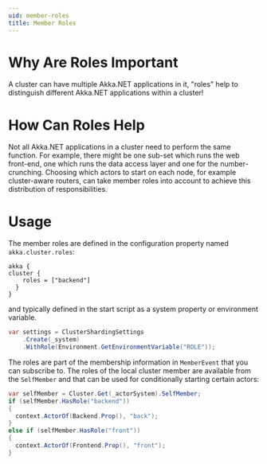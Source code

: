```yaml
---
uid: member-roles
title: Member Roles
---
```


# Why Are Roles Important

A cluster can have multiple Akka.NET applications in it, "roles" help to distinguish different Akka.NET applications within a cluster!

# How Can Roles Help

Not all Akka.NET applications in a cluster need to perform the same function. For example, there might be one sub-set which runs the web front-end, one which runs the data access layer and one for the number-crunching.
Choosing which actors to start on each node, for example cluster-aware routers, can take member roles into account to achieve this distribution of responsibilities.

# Usage

The member roles are defined in the configuration property named `akka.cluster.roles`:

```hocon
akka {
cluster {
    roles = ["backend"]
  }
}
```

and typically defined in the start script as a system property or environment variable.

```csharp
var settings = ClusterShardingSettings
    .Create(_system)
    .WithRole(Environment.GetEnvironmentVariable("ROLE"));
```

The roles are part of the membership information in `MemberEvent` that you can subscribe to. The roles of the local cluster member are available from the `SelfMember` and that can be used for conditionally starting certain actors:

```csharp
var selfMember = Cluster.Get(_actorSystem).SelfMember;
if (selfMember.HasRole("backend")) 
{
  context.ActorOf(Backend.Prop(), "back");
} 
else if (selfMember.HasRole("front")) 
{
  context.ActorOf(Frontend.Prop(), "front");
}
```
